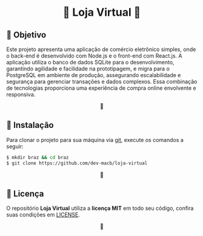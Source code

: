 <h1 align="center">🔷 Loja Virtual 🔷</h1>


<h2 id="objetivo">🎯 Objetivo</h2>
<p>
    Este projeto apresenta uma aplicação de comércio eletrônico simples, onde o back-end é 
    desenvolvido com Node.js e o front-end com React.js. A aplicação utiliza o banco de 
    dados SQLite para o desenvolvimento, garantindo agilidade e facilidade na prototipagem, 
    e migra para o PostgreSQL em ambiente de produção, assegurando escalabilidade e 
    segurança para gerenciar transações e dados complexos. Essa combinação de tecnologias 
    proporciona uma experiência de compra online envolvente e responsiva.
</p>
<p align="center">🔷</p>


<h2 id="instalação">🔧 Instalação</h2>
<p>
    Para clonar o projeto para sua máquina via <a target="_blank" href="https://git-scm.com/">git</a>, execute os comandos a seguir:
</p>

```bash
$ mkdir braz && cd braz
$ git clone https://github.com/dev-macb/loja-virtual
```
<p align="center">🔷</p>


<h2 id="licença">📄 Licença</h2>
<p>
    O repositório <strong>Loja Virtual</strong> utiliza a <strong>licença MIT</strong> em todo seu código, confira suas condições em <a href="https://github.com/dev-macb/loja-virtual/blob/main/LICENSE">LICENSE</a>.
</p>
<p align="center">🔷</p>